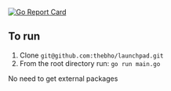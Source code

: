 [![Go Report Card](https://goreportcard.com/badge/github.com/thebho/launchpad)](https://goreportcard.com/report/github.com/thebho/launchpad)

## To run
1. Clone `git@github.com:thebho/launchpad.git`
2. From the root directory run: `go run main.go`

No need to get external packages

